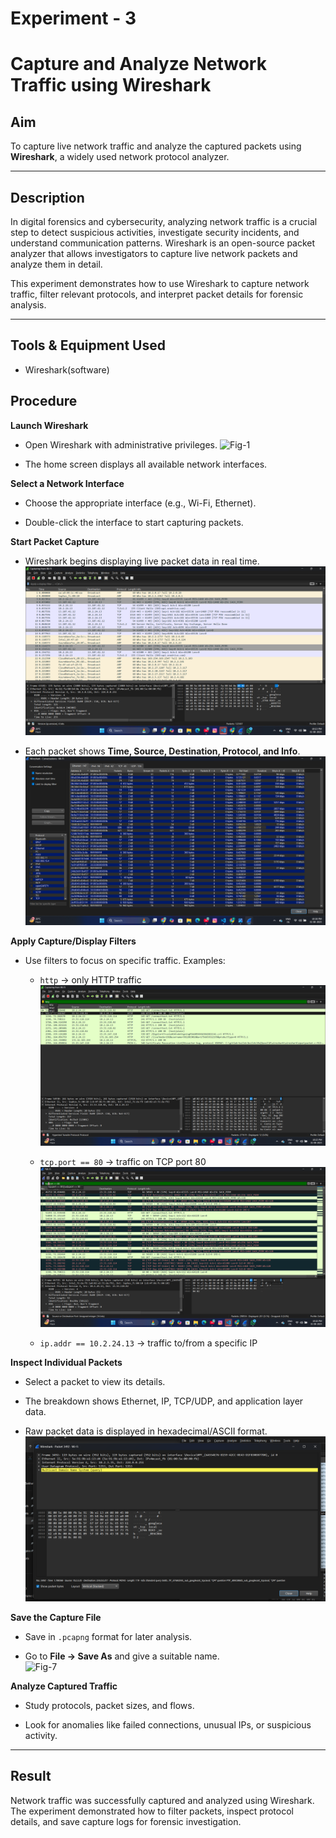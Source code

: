 # Experiment - 3 
# Capture and Analyze Network Traffic using Wireshark  

## Aim  
To capture live network traffic and analyze the captured packets using **Wireshark**, a widely used network protocol analyzer.  

---

## Description  
In digital forensics and cybersecurity, analyzing network traffic is a crucial step to detect suspicious activities, investigate security incidents, and understand communication patterns. Wireshark is an open-source packet analyzer that allows investigators to capture live network packets and analyze them in detail.  

This experiment demonstrates how to use Wireshark to capture network traffic, filter relevant protocols, and interpret packet details for forensic analysis.  

---

## Tools & Equipment Used
 - Wireshark(software)

## Procedure  

**Launch Wireshark**  
   - Open Wireshark with administrative privileges.
 ![Fig-1](<Output Screenshot/3-1.png>) 

   - The home screen displays all available network interfaces. 

     

**Select a Network Interface**  
   - Choose the appropriate interface (e.g., Wi-Fi, Ethernet).

   - Double-click the interface to start capturing packets.  

 

**Start Packet Capture**  
   - Wireshark begins displaying live packet data in real time. 
![Fig-2](<Output Screenshot/Exp3/Screenshot (74).png>)

   - Each packet shows **Time, Source, Destination, Protocol, and Info**.  
![Fig-3](<Output Screenshot/Exp3/Screenshot (79).png>)

**Apply Capture/Display Filters**
   - Use filters to focus on specific traffic. Examples:
     - `http` → only HTTP traffic
    ![Fig-4](<Output Screenshot/Exp3/Screenshot (76).png>)

     - `tcp.port == 80` → traffic on TCP port 80
    ![Fig-5](<Output Screenshot/Exp3/Screenshot (77).png>)

     - `ip.addr == 10.2.24.13` → traffic to/from a specific IP 
  

**Inspect Individual Packets**  
   - Select a packet to view its details.    

   - The breakdown shows Ethernet, IP, TCP/UDP, and application layer data.

   - Raw packet data is displayed in hexadecimal/ASCII format.
![Fig-6](<Output Screenshot/Exp3/Screenshot 2025-08-31 223412.png>) 
     

**Save the Capture File**  
   - Save in `.pcapng` format for later analysis.

   - Go to **File → Save As** and give a suitable name.  
![Fig-7](<Output Screenshot/3-2.png>)
  

**Analyze Captured Traffic**  
   - Study protocols, packet sizes, and flows.

   - Look for anomalies like failed connections, unusual IPs, or suspicious activity.  

---

## Result  
Network traffic was successfully captured and analyzed using Wireshark. The experiment demonstrated how to filter packets, inspect protocol details, and save capture logs for forensic investigation.  
